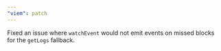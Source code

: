```yaml
---
"viem": patch
---
```


Fixed an issue where `watchEvent` would not emit events on missed blocks for the `getLogs` fallback.
